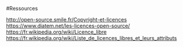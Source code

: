 #Ressources

http://open-source.smile.fr/Copyright-et-licences
https://www.diatem.net/les-licences-open-source/
https://fr.wikipedia.org/wiki/Licence_libre
https://fr.wikipedia.org/wiki/Liste_de_licences_libres_et_leurs_attributs

